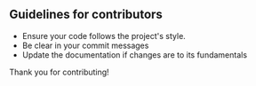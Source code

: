 ## Guidelines for contributors
* Ensure your code follows the project's style.
* Be clear in your commit messages
* Update the documentation if changes are to its fundamentals

Thank you for contributing!
